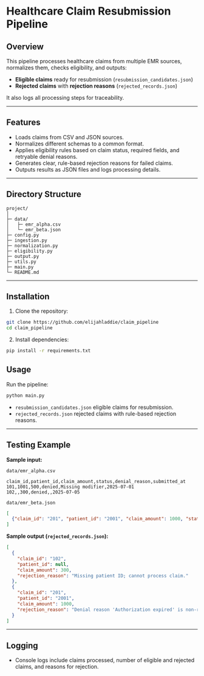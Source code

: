 # **Healthcare Claim Resubmission Pipeline**

## **Overview**

This pipeline processes healthcare claims from multiple EMR sources, normalizes them, checks eligibility, and outputs:

* **Eligible claims** ready for resubmission (`resubmission_candidates.json`)
* **Rejected claims** with **rejection reasons** (`rejected_records.json`)

It also logs all processing steps for traceability.

---

## **Features**

* Loads claims from CSV and JSON sources.
* Normalizes different schemas to a common format.
* Applies eligibility rules based on claim status, required fields, and retryable denial reasons.
* Generates clear, rule-based rejection reasons for failed claims.
* Outputs results as JSON files and logs processing details.

---

## **Directory Structure**

```
project/
│
├─ data/
│   ├─ emr_alpha.csv
│   └─ emr_beta.json
├─ config.py
├─ ingestion.py
├─ normalization.py
├─ eligibility.py
├─ output.py
├─ utils.py
├─ main.py
└─ README.md
```

---

## **Installation**

1. Clone the repository:

```bash
git clone https://github.com/elijahladdie/claim_pipeline
cd claim_pipeline
```

2. Install dependencies:

```bash
pip install -r requirements.txt
```

## **Usage**

Run the pipeline:

```bash
python main.py
```

* `resubmission_candidates.json`  eligible claims for resubmission.
* `rejected_records.json`  rejected claims with rule-based rejection reasons.

---

## **Testing Example**

**Sample input:**

`data/emr_alpha.csv`

```csv
claim_id,patient_id,claim_amount,status,denial_reason,submitted_at
101,1001,500,denied,Missing modifier,2025-07-01
102,,300,denied,,2025-07-05
```

`data/emr_beta.json`

```json
[
  {"claim_id": "201", "patient_id": "2001", "claim_amount": 1000, "status": "denied", "denial_reason": "Authorization expired", "submitted_at": "2025-07-03"}
]
```

**Sample output (`rejected_records.json`):**

```json
[
  {
    "claim_id": "102",
    "patient_id": null,
    "claim_amount": 300,
    "rejection_reason": "Missing patient ID; cannot process claim."
  },
  {
    "claim_id": "201",
    "patient_id": "2001",
    "claim_amount": 1000,
    "rejection_reason": "Denial reason 'Authorization expired' is non-retryable; cannot resubmit."
  }
]
```

---

## **Logging**

* Console logs include claims processed, number of eligible and rejected claims, and reasons for rejection.
